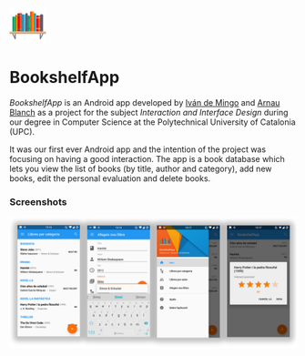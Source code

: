 ![](images/bookshelf.png)
# BookshelfApp

*BookshelfApp* is an Android app developed by [Iván de Mingo](https://www.github.com/IvanDeMingo) and [Arnau Blanch](https://www.github.com/ArnauBlanch) as a project for the subject *Interaction and Interface Design* during our degree in Computer Science at the Polytechnical University of Catalonia (UPC).

It was our first ever Android app and the intention of the project was focusing on having a good interaction. The app is a book database which lets you view the list of books (by title, author and category), add new books, edit the personal evaluation and delete books.

### Screenshots

![Screenshots](images/screenshots.png)